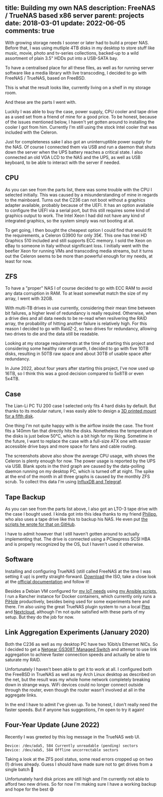 title: Building my own NAS
description: FreeNAS / TrueNAS based x86 server
parent: projects
date: 2018-03-01
update: 2022-06-05
comments: true
---

With growing storage needs I sooner or later had to build a proper NAS.
Before that, I was using mutliple 4TB disks in my desktop to store stuff like music, movie, photo and tv-series collections, backed-up to a wild assortment of plain 3.5" HDDs put into a USB-SATA bay.

To have a centralised place for all these files, as well as for running server software like a media library with live transcoding, I decided to go with FreeNAS / TrueNAS, based on FreeBSD.

This is what the result looks like, currently living on a shelf in my storage room.

<!--%
lightgallery([
    [ "img/nas_shelf_1.jpg", "Look at NAS case in shelf" ],
    [ "img/nas_hdd_1.jpg", "View inside opened NAS case" ],
])
%-->

And these are the parts I went with.

<!--%
tableHelper([ "align-right", "align-last-right", "align-right monospaced"],
    [ "Part", "Description", "Cost" ], [
        [ "HDD", ("5x 10TB Seagate IronWolf", "https://www.seagate.com/de/de/products/nas-drives/ironwolf-hard-drive/"), "1399.75€" ],
        [ "<s>CPU</s>", ("<s>Intel Xeon E3 1230 v6 (3.5GHz, 4 cores +HT)</s>", "https://www.intel.com/content/www/us/en/products/sku/97474/intel-xeon-processor-e31230-v6-8m-cache-3-50-ghz/specifications.html"), "<s>239.53€</s>" ],
        [ "CPU", ("Intel Celeron G3900 (2.8GHz, 2 cores)", "https://www.intel.com/content/www/us/en/products/sku/90741/intel-celeron-processor-g3900-2m-cache-2-80-ghz/specifications.html"), "35.99€" ],
        [ "MoBo", ("ASRock C236 WSI", "https://www.asrockrack.com/general/productdetail.asp?Model=C236%20WSI#Specifications"), "192.49€" ],
        [ "RAM", ("Kingston ValueRAM (2x16GB, DDR4, ECC)", "https://www.kingston.com/en/memory"), "334.75€" ],
        [ "SSD", ("Kingston A400 SSD (120GB)", "https://www.kingston.com/en/ssd/a400-solid-state-drive"), "36.19€" ],
        [ "SATA", ("5x SATA Cable 70cm", "https://www.mindfactory.de/product_info.php/0-70m-Good-Connections-SATA-6Gb-s-Anschlusskabel-SATA-Stecker-auf-SATA-S_687522.html"), "19.50€" ],
        [ "Case", ("Lian Li PC TU 200 (used)", "https://amzn.to/3xfTYlK"), "150.00€" ],
        [ "PSU", ("Corsair SF450 (used)", "https://www.corsair.com/de/de/Kategorien/Produkte/Netzger%C3%A4te/SF-Series%E2%84%A2-80-PLUS-Gold-Power-Supplies/p/CP-9020104-EU"), "0.00€" ],
        [ "Cooler", ("ProlimaTech Samuel 17 (used)", "http://www.prolimatech.com/en/products/detail.asp?id=157"), "0.00€" ],
        [ "Tape", "LTO-3 tape drive (used)", "0.00€" ],
        [ "UPS", ("APC Back-UPS BX700U", "https://amzn.to/3MfN3xd"), "77.99€" ],
        [ "Fan", ("140mm be quiet! Silent Wings 3 PWM", "https://www.bequiet.com/en/casefans/717"), "19.26€" ],
        [ "SCSI", ("LSI20320IE SCSI HBA", "https://docs.broadcom.com/doc/12352276"), "19.00€"],
        [ "", "Sum", "2284.92€" ]
    ]
)
%-->

Luckily I was able to buy the case, power supply, CPU cooler and tape drive as a used set from a friend of mine for a good price.
To be honest, because of the issues mentioned below, I haven't yet gotten around to installing the cooler I got from him.
Currently I'm still using the stock Intel cooler that was included with the Celeron.

Just for completeness sake I also got an uninterruptible power supply for the NAS.
Of course I connected them via USB and run a daemon that shuts down the server when the UPS battery reaches a critical state.
I also connected an old VGA LCD to the NAS and the UPS, as well as USB keyboard, to be able to interact with the server if needed.

<!--%
lightgallery([
    [ "img/nas_shelf_3.jpg", "APC UPS" ],
])
%-->

## CPU

As you can see from the parts list, there was some trouble with the CPU I selected initially.
This was caused by a misunderstanding of mine in regards to the mainboard.
Turns out the C236 can not boot without a graphics adapter available, probably because of the UEFI.
It has an option available to configure the UEFI via a serial port, but this still requires some kind of graphics output to work.
The Intel Xeon I had did not have any kind of integrated graphics, so the system simply was not booting at all.

To get going, I then bought the cheapest option I could find that would fit the requirements, a Celeron G3900 for only 35€.
This one has Intel HD Graphics 510 included and still supports ECC memory.
I sold the Xeon on eBay to someone in Italy without significant loss.
I initially went with the beefier Xeon for running VMs and transcoding media streams, but it turns out the Celeron seems to be more than powerful enough for my needs, at least for now.

## ZFS

To have a "proper" NAS I of course decided to go with ECC RAM to avoid any data corruption in RAM.
To at least somewhat match the size of my array, I went with 32GB.

With multi-TB drives in use currently, considering their mean time between bit failures, a higher level of redundancy is really required.
Otherwise, when a drive dies and all data needs to be re-read when resilvering the RAID array, the probability of hitting another failure is relatively high.
For this reason I decided to go with RaidZ-2, so two drives for redundancy, allowing two drives to die and the data still be readable.

Looking at my storage requirements at the time of starting this project and considering some healthy rate of growth, I decided to go with five 10TB disks, resulting in 50TB raw space and about 30TB of usable space after redundancy.

In June 2022, about four years after starting this project, I've now used up 16TB, so I think this was a good decision compared to 5x8TB or even 5x4TB.

## Case

The Lian-Li PC TU 200 case I selected only fits 4 hard disks by default.
But thanks to its modular nature, I was easily able to design a [3D printed mount for a fifth disk](https://www.printables.com/model/131619-lian-li-hdd-cage-extension).

<!--%
lightgallery([
    [ "img/nas_hdd_2.jpg", "Closer view of mount" ],
    [ "img/nas_hdd_3.jpg", "Closer view of mount" ],
])
%-->

One thing I'm not quite happy with is the airflow inside the case.
The front fits a 140mm fan that directly hits the disks.
Nonetheless the temperature of the disks is just below 50°C, which is a bit high for my liking.
Sometime in the future, I want to replace the case with a full-size ATX one with easier accessible drive bays and more space for fans and cable routing.

<!--%
lightgallery([
    [ "img/nas_hdd_temp.png", "Hard disk temperatures" ],
    [ "img/nas_cpu.png", "CPU usage of NAS" ],
    [ "img/nas_power.png", "Power usage as reported by UPS" ],
])
%-->

The screenshots above also show the average CPU usage, with shows the Celeron is plenty enough for now.
The power usage is reported by the UPS via USB.
Blank spots in the third graph are caused by the data-polling daemon running on my desktop PC, which is turned off at night.
The spike at the end of the month in all three graphs is caused by the monthly ZFS scrub.
To collect this data I'm using [InfluxDB and Telegraf](influxdb.html).

## Tape Backup

As you can see from the parts list above, I also got an LTO-3 tape drive with the case I bought used.
I kinda got into this idea thanks to my friend [Philipp](https://www.phschoen.de/), who also uses a tape drive like this to backup his NAS.
He even put [the scripts he wrote for that on GitHub](https://github.com/phschoen/LTO-backup-script).

<!--%
lightgallery([
    [ "img/nas_shelf_2.jpg", "LTO-3 drive and tapes" ],
])
%-->

I have to admit however that I still haven't gotten around to actually implementing that.
The drive is connected using a PCIexpress SCSI HBA and is properly recognized by the OS, but I haven't used it otherwise.

## Software

Installing and configuring TrueNAS (still called FreeNAS at the time I was setting it up) is pretty straight-forward. [Download](https://www.truenas.com/download-truenas-core/) the ISO, take a close look at the [official documentation](https://www.truenas.com/docs/core/gettingstarted/) and follow it!

Besides a Debian VM configured for [my IoT needs](smarthome.html) using [my Ansible scripts](sovereign.html), I run a Rancher instance for Docker containers, which currently only runs a [PiHole](https://pi-hole.net/) productively, besides being used for some experiments here and there.
I'm also using the great TrueNAS plugin system to run a local [Plex](https://www.plex.tv/) and [Nextcloud](https://nextcloud.com/), although I'm not quite satisfied with these parts of my setup.
But they do the job for now.

<!--%
lightgallery([
    [ "img/nas_rancher.png", "Screenshot of Rancher UI" ],
    [ "img/nas_pi_hole.png", "Screenshot of Pi-Hole UI" ],
])
%-->

## Link Aggregation Experiments (January 2020)

Both the C236 as well as my desktop PC have two 1Gbit/s Ethernet NICs.
So I decided to get a [Netgear GS308T Managed Switch](https://amzn.to/3xiy41n) and attempt to use link aggregation to achieve faster connection speeds and actually be able to saturate my RAID.

Unfortunately I haven't been able to get it to work at all.
I configured both the FreeBSD in TrueNAS as well as my Arch Linux desktop as described on the net, but the result was my whole home network completely breaking down in strange ways.
WiFi devices could no longer connect outside through the router, even though the router wasn't involved at all in the aggregate links.

In the end I have to admit I've given up.
To be honest, I don't really need the faster speeds.
But if anyone has suggestions, I'm open to try it again!

## Four-Year Update (June 2022)

Recently I was greeted by this log message in the TrueNAS web UI.

    Device: /dev/ada5, 584 Currently unreadable (pending) sectors
    Device: /dev/ada5, 584 Offline uncorrectable sectors

Taking a look at the ZFS pool status, some read errors cropped up on two (!) drives already.
Guess I should have made sure not to get drives from a single batch 🤷

<!--%
lightgallery([
    [ "img/nas_zfs_pool.png", "ZFS pool status" ],
])
%-->

Unfortunately hard disk prices are still high and I'm currently not able to afford two new drives.
So for now I'm making sure I have a working backup and hope for the best 😅
